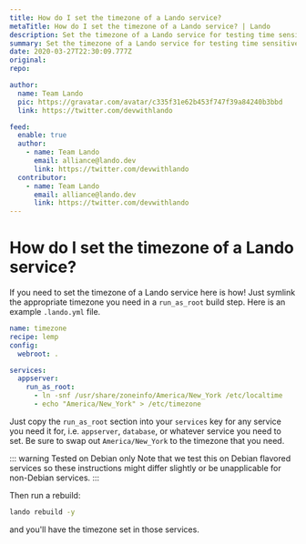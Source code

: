 ```yaml
---
title: How do I set the timezone of a Lando service?
metaTitle: How do I set the timezone of a Lando service? | Lando
description: Set the timezone of a Lando service for testing time sensitive operations
summary: Set the timezone of a Lando service for testing time sensitive operations
date: 2020-03-27T22:30:09.777Z
original:
repo:

author:
  name: Team Lando
  pic: https://gravatar.com/avatar/c335f31e62b453f747f39a84240b3bbd
  link: https://twitter.com/devwithlando

feed:
  enable: true
  author:
    - name: Team Lando
      email: alliance@lando.dev
      link: https://twitter.com/devwithlando
  contributor:
    - name: Team Lando
      email: alliance@lando.dev
      link: https://twitter.com/devwithlando
---
```


# How do I set the timezone of a Lando service?

<GuideHeader test="https://github.com/lando/cli/tree/main/examples/services" name="Team Lando" pic="https://gravatar.com/avatar/c335f31e62b453f747f39a84240b3bbd" link="https://twitter.com/devwithlando" />

<YouTube url="https://www.youtube.com/embed/P8n2z4m0_s0" />

If you need to set the timezone of a Lando service here is how! Just symlink the appropriate timezone you need in a `run_as_root` build step. Here is an example `.lando.yml` file.

```yaml
name: timezone
recipe: lemp
config:
  webroot: .

services:
  appserver:
    run_as_root:
      - ln -snf /usr/share/zoneinfo/America/New_York /etc/localtime
      - echo "America/New_York" > /etc/timezone
```

Just copy the `run_as_root` section into your `services` key for any service you need it for, i.e. `appserver`, `database`, or whatever service you need to set. Be sure to swap out `America/New_York` to the timezone that you need.

::: warning Tested on Debian only
Note that we test this on Debian flavored services so these instructions might differ slightly or be unapplicable for non-Debian services.
:::

Then run a rebuild:

```bash
lando rebuild -y
```

and you'll have the timezone set in those services.

<GuideFooter original="" repo=""/>
<Newsletter />
